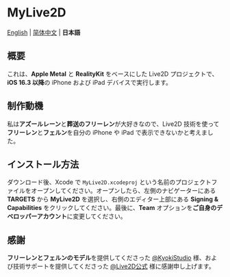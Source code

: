#  MyLive2D

[English](../README.md) | [简体中文](./README.zh-CN.md) | **日本語**

## 概要
これは、**Apple Metal** と **RealityKit** をベースにした Live2D プロジェクトで、**iOS 16.3 以降**の iPhone および iPad デバイスで実行します。

## 制作動機
私は**アズールレーン**と**葬送のフリーレン**が大好きなので、Live2D 技術を使って**フリーレン**と**フェルン**を自分の iPhone や iPad で表示できないかと考えました。

## インストール方法
ダウンロード後、Xcode で `MyLive2D.xcodeproj` という名前のプロジェクトファイルをオープンしてください。オープンしたら、左側のナビゲーターにある **TARGETS** から **MyLive2D** を選択し、右側のエディター上部にある **Signing & Capabilities** をクリックしてください。最後に、**Team** オプションを**ご自身のデベロッパーアカウント**に変更してください。

## 感謝
**フリーレンとフェルンのモデル**を提供してくださった [@KyokiStudio](https://kyoki.booth.pm/) 様、および技術サポートを提供してくださった [@Live2D公式](https://docs.live2d.com/cubism-sdk-manual/cubism-sdk-for-native/) 様に感謝申し上げます。
